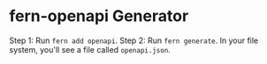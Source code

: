 # fern-openapi Generator

Step 1: Run `fern add openapi`.
Step 2: Run `fern generate`. In your file system, you'll see a file called `openapi.json`. 
